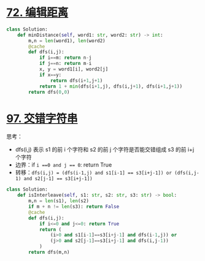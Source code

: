 # [72. 编辑距离](https://leetcode.cn/problems/edit-distance/)
```python fold
class Solution:
    def minDistance(self, word1: str, word2: str) -> int:
        m,n = len(word1), len(word2)
        @cache
        def dfs(i,j):
            if i==m: return n-j
            if j==n: return m-i
            x, y = word1[i], word2[j]
            if x==y:
                return dfs(i+1,j+1)
            return 1 + min(dfs(i+1,j), dfs(i,j+1), dfs(i+1,j+1))
        return dfs(0,0)
```
# [97. 交错字符串](https://leetcode.cn/problems/interleaving-string/)
思考：
- dfs(i,j) 表示 s1 的前 i 个字符和 s2 的前 j 个字符是否能交错组成 s3 的前 i+j 个字符
- 边界：if `i ==0 and j == 0`: return True
- 转移：`dfs(i,j) = (dfs(i-1,j) and s1[i-1] == s3[i+j-1]) or (dfs(i,j-1) and s2[j-1] == s3[i+j-1])`
```python fold
class Solution:
    def isInterleave(self, s1: str, s2: str, s3: str) -> bool:
        m,n = len(s1), len(s2)
        if m + n != len(s3): return False
        @cache
        def dfs(i,j):
            if i<=0 and j<=0: return True
            return (
                (i>0 and s1[i-1]==s3[i+j-1] and dfs(i-1,j)) or
                (j>0 and s2[j-1]==s3[i+j-1] and dfs(i,j-1))
            )
        return dfs(m,n)
```
